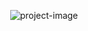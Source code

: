 <p align="center"><img src="https://socialify.git.ci/DogeBloxy/DM_SCSS_Tiago_Labro/image?font=Raleway&amp;language=1&amp;logo=https%3A%2F%2Fwww.svgrepo.com%2Fdownload%2F374068%2Fscss.svg&amp;name=1&amp;owner=1&amp;pattern=Signal&amp;stargazers=1&amp;theme=Dark" alt="project-image"></p>
